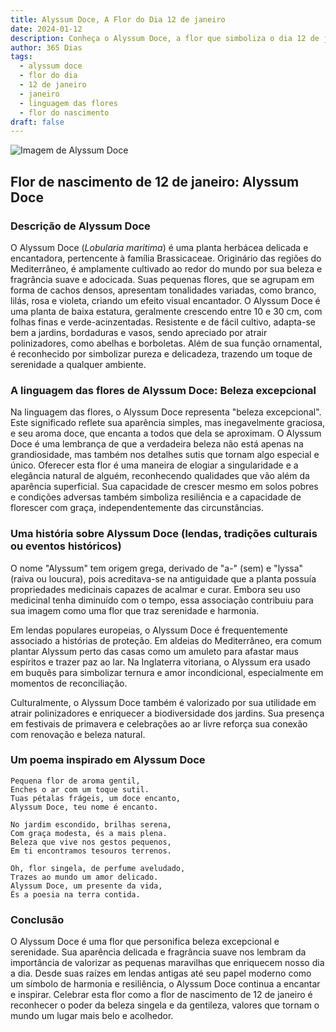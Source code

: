 ```yaml
---
title: Alyssum Doce, A Flor do Dia 12 de janeiro
date: 2024-01-12
description: Conheça o Alyssum Doce, a flor que simboliza o dia 12 de janeiro e seu significado 'Beleza excepcional'. Explore a beleza e o simbolismo desta flor encantadora.
author: 365 Dias
tags:
  - alyssum doce
  - flor do dia
  - 12 de janeiro
  - janeiro
  - linguagem das flores
  - flor do nascimento
draft: false
---
```


![Imagem de Alyssum Doce](https://cdn.pixabay.com/photo/2020/06/22/13/50/sweet-alyssum-5329266_1280.jpg#center)


## Flor de nascimento de 12 de janeiro: Alyssum Doce

### Descrição de Alyssum Doce

O Alyssum Doce (_Lobularia maritima_) é uma planta herbácea delicada e encantadora, pertencente à família Brassicaceae. Originário das regiões do Mediterrâneo, é amplamente cultivado ao redor do mundo por sua beleza e fragrância suave e adocicada. Suas pequenas flores, que se agrupam em forma de cachos densos, apresentam tonalidades variadas, como branco, lilás, rosa e violeta, criando um efeito visual encantador. O Alyssum Doce é uma planta de baixa estatura, geralmente crescendo entre 10 e 30 cm, com folhas finas e verde-acinzentadas. Resistente e de fácil cultivo, adapta-se bem a jardins, bordaduras e vasos, sendo apreciado por atrair polinizadores, como abelhas e borboletas. Além de sua função ornamental, é reconhecido por simbolizar pureza e delicadeza, trazendo um toque de serenidade a qualquer ambiente.

### A linguagem das flores de Alyssum Doce: Beleza excepcional

Na linguagem das flores, o Alyssum Doce representa "beleza excepcional". Este significado reflete sua aparência simples, mas inegavelmente graciosa, e seu aroma doce, que encanta a todos que dela se aproximam. O Alyssum Doce é uma lembrança de que a verdadeira beleza não está apenas na grandiosidade, mas também nos detalhes sutis que tornam algo especial e único. Oferecer esta flor é uma maneira de elogiar a singularidade e a elegância natural de alguém, reconhecendo qualidades que vão além da aparência superficial. Sua capacidade de crescer mesmo em solos pobres e condições adversas também simboliza resiliência e a capacidade de florescer com graça, independentemente das circunstâncias.

### Uma história sobre Alyssum Doce (lendas, tradições culturais ou eventos históricos)

O nome "Alyssum" tem origem grega, derivado de "a-" (sem) e "lyssa" (raiva ou loucura), pois acreditava-se na antiguidade que a planta possuía propriedades medicinais capazes de acalmar e curar. Embora seu uso medicinal tenha diminuído com o tempo, essa associação contribuiu para sua imagem como uma flor que traz serenidade e harmonia.

Em lendas populares europeias, o Alyssum Doce é frequentemente associado a histórias de proteção. Em aldeias do Mediterrâneo, era comum plantar Alyssum perto das casas como um amuleto para afastar maus espíritos e trazer paz ao lar. Na Inglaterra vitoriana, o Alyssum era usado em buquês para simbolizar ternura e amor incondicional, especialmente em momentos de reconciliação.

Culturalmente, o Alyssum Doce também é valorizado por sua utilidade em atrair polinizadores e enriquecer a biodiversidade dos jardins. Sua presença em festivais de primavera e celebrações ao ar livre reforça sua conexão com renovação e beleza natural.

### Um poema inspirado em Alyssum Doce

```
Pequena flor de aroma gentil,  
Enches o ar com um toque sutil.  
Tuas pétalas frágeis, um doce encanto,  
Alyssum Doce, teu nome é encanto.  

No jardim escondido, brilhas serena,  
Com graça modesta, és a mais plena.  
Beleza que vive nos gestos pequenos,  
Em ti encontramos tesouros terrenos.  

Oh, flor singela, de perfume aveludado,  
Trazes ao mundo um amor delicado.  
Alyssum Doce, um presente da vida,  
És a poesia na terra contida.
```

### Conclusão

O Alyssum Doce é uma flor que personifica beleza excepcional e serenidade. Sua aparência delicada e fragrância suave nos lembram da importância de valorizar as pequenas maravilhas que enriquecem nosso dia a dia. Desde suas raízes em lendas antigas até seu papel moderno como um símbolo de harmonia e resiliência, o Alyssum Doce continua a encantar e inspirar. Celebrar esta flor como a flor de nascimento de 12 de janeiro é reconhecer o poder da beleza singela e da gentileza, valores que tornam o mundo um lugar mais belo e acolhedor.